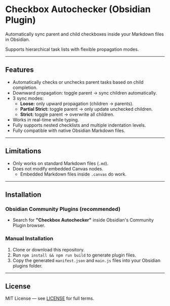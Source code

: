 # Checkbox Autochecker (Obsidian Plugin)

Automatically sync parent and child checkboxes inside your Markdown files in Obsidian.

Supports hierarchical task lists with flexible propagation modes.

---

## Features

- Automatically checks or unchecks parent tasks based on child completion.
- Downward propagation: toggle parent -> sync children automatically.
- 3 sync modes:
  - **Loose:** only upward propagation (children -> parents).
  - **Partial Strict:** toggle parent -> only update unchecked children.
  - **Strict:** toggle parent -> overwrite all children.
- Works in real-time while typing.
- Fully supports nested checklists and multiple indentation levels.
- Fully compatible with native Obsidian Markdown files.

---

## Limitations

- Only works on standard Markdown files (`.md`).
- Does not modify embedded Canvas nodes.
  - Embedded Markdown files inside `.canvas` do work.

---

## Installation

### Obsidian Community Plugins (recommended)

- Search for **"Checkbox Autochecker"** inside Obsidian's Community Plugin browser.

### Manual Installation

1. Clone or download this repository.
2. Run `npm install && npm run build` to generate plugin files.
3. Copy the generated `manifest.json` and `main.js` files into your Obsidian plugins folder.

---

## License

MIT License — see [LICENSE](LICENSE.txt) for full terms.
